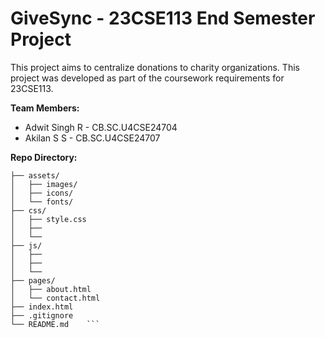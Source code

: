 # GiveSync - 23CSE113 End Semester Project

This project aims to centralize donations to charity organizations. 
This project was developed as part of the coursework requirements for 23CSE113.

**Team Members:**
- Adwit Singh R - CB.SC.U4CSE24704
- Akilan S S - CB.SC.U4CSE24707


**Repo Directory:**

```givesync/
├── assets/      
│   ├── images/       
│   ├── icons/       
│   └── fonts/        
├── css/             
│   ├── style.css    
│   ├──  
│   └── 
├── js/              
│   ├──       
│   ├── 
│   └──     
├── pages/           
│   ├── about.html
│   └── contact.html
├── index.html       
├── .gitignore       
└── README.md    ```